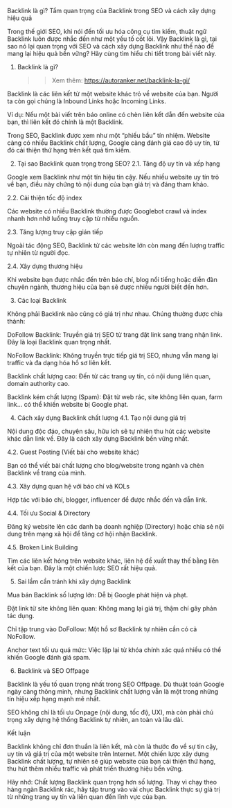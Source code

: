 Backlink là gì? Tầm quan trọng của Backlink trong SEO và cách xây dựng hiệu quả

Trong thế giới SEO, khi nói đến tối ưu hóa công cụ tìm kiếm, thuật ngữ Backlink luôn được nhắc đến như một yếu tố cốt lõi. Vậy Backlink là gì, tại sao nó lại quan trọng với SEO và cách xây dựng Backlink như thế nào để mang lại hiệu quả bền vững? Hãy cùng tìm hiểu chi tiết trong bài viết này.

1. Backlink là gì?

   >>Xem thêm: https://autoranker.net/backlink-la-gi/

Backlink là các liên kết từ một website khác trỏ về website của bạn. Người ta còn gọi chúng là Inbound Links hoặc Incoming Links.

Ví dụ: Nếu một bài viết trên báo online có chèn liên kết dẫn đến website của bạn, thì liên kết đó chính là một Backlink.

Trong SEO, Backlink được xem như một “phiếu bầu” tín nhiệm. Website càng có nhiều Backlink chất lượng, Google càng đánh giá cao độ uy tín, từ đó cải thiện thứ hạng trên kết quả tìm kiếm.

2. Tại sao Backlink quan trọng trong SEO?
2.1. Tăng độ uy tín và xếp hạng

Google xem Backlink như một tín hiệu tin cậy. Nếu nhiều website uy tín trỏ về bạn, điều này chứng tỏ nội dung của bạn giá trị và đáng tham khảo.

2.2. Cải thiện tốc độ index

Các website có nhiều Backlink thường được Googlebot crawl và index nhanh hơn nhờ luồng truy cập từ nhiều nguồn.

2.3. Tăng lượng truy cập gián tiếp

Ngoài tác động SEO, Backlink từ các website lớn còn mang đến lượng traffic tự nhiên từ người đọc.

2.4. Xây dựng thương hiệu

Khi website bạn được nhắc đến trên báo chí, blog nổi tiếng hoặc diễn đàn chuyên ngành, thương hiệu của bạn sẽ được nhiều người biết đến hơn.

3. Các loại Backlink

Không phải Backlink nào cũng có giá trị như nhau. Chúng thường được chia thành:

DoFollow Backlink: Truyền giá trị SEO từ trang đặt link sang trang nhận link. Đây là loại Backlink quan trọng nhất.

NoFollow Backlink: Không truyền trực tiếp giá trị SEO, nhưng vẫn mang lại traffic và đa dạng hóa hồ sơ liên kết.

Backlink chất lượng cao: Đến từ các trang uy tín, có nội dung liên quan, domain authority cao.

Backlink kém chất lượng (Spam): Đặt từ web rác, site không liên quan, farm link… có thể khiến website bị Google phạt.

4. Cách xây dựng Backlink chất lượng
4.1. Tạo nội dung giá trị

Nội dung độc đáo, chuyên sâu, hữu ích sẽ tự nhiên thu hút các website khác dẫn link về. Đây là cách xây dựng Backlink bền vững nhất.

4.2. Guest Posting (Viết bài cho website khác)

Bạn có thể viết bài chất lượng cho blog/website trong ngành và chèn Backlink về trang của mình.

4.3. Xây dựng quan hệ với báo chí và KOLs

Hợp tác với báo chí, blogger, influencer để được nhắc đến và dẫn link.

4.4. Tối ưu Social & Directory

Đăng ký website lên các danh bạ doanh nghiệp (Directory) hoặc chia sẻ nội dung trên mạng xã hội để tăng cơ hội nhận Backlink.

4.5. Broken Link Building

Tìm các liên kết hỏng trên website khác, liên hệ đề xuất thay thế bằng liên kết của bạn. Đây là một chiến lược SEO rất hiệu quả.

5. Sai lầm cần tránh khi xây dựng Backlink

Mua bán Backlink số lượng lớn: Dễ bị Google phát hiện và phạt.

Đặt link từ site không liên quan: Không mang lại giá trị, thậm chí gây phản tác dụng.

Chỉ tập trung vào DoFollow: Một hồ sơ Backlink tự nhiên cần có cả NoFollow.

Anchor text tối ưu quá mức: Việc lặp lại từ khóa chính xác quá nhiều có thể khiến Google đánh giá spam.

6. Backlink và SEO Offpage

Backlink là yếu tố quan trọng nhất trong SEO Offpage. Dù thuật toán Google ngày càng thông minh, nhưng Backlink chất lượng vẫn là một trong những tín hiệu xếp hạng mạnh mẽ nhất.

SEO không chỉ là tối ưu Onpage (nội dung, tốc độ, UX), mà còn phải chú trọng xây dựng hệ thống Backlink tự nhiên, an toàn và lâu dài.

Kết luận

Backlink không chỉ đơn thuần là liên kết, mà còn là thước đo về sự tin cậy, uy tín và giá trị của một website trên Internet. Một chiến lược xây dựng Backlink chất lượng, tự nhiên sẽ giúp website của bạn cải thiện thứ hạng, thu hút thêm nhiều traffic và phát triển thương hiệu bền vững.

Hãy nhớ: Chất lượng Backlink quan trọng hơn số lượng. Thay vì chạy theo hàng ngàn Backlink rác, hãy tập trung vào vài chục Backlink thực sự giá trị từ những trang uy tín và liên quan đến lĩnh vực của bạn.
